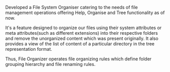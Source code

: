 
Developed a File System Organiser catering to the needs of file management operations offering Help, Organise and Tree functionality as of now.

It's a feature designed to organize our files using their system attributes or meta attributes(such as different extensions) into their respective folders and remove the unorganized content which was present originally. It also provides a view of the list of content of a particular directory in the tree representation format.

Thus, File Organizer operates file organizing rules which define folder grouping hierarchy and file renaming rules.
